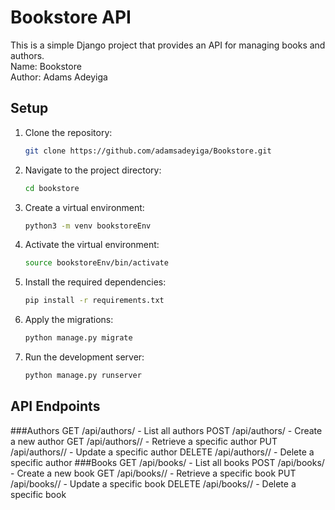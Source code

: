 # Bookstore API

This is a simple Django project that provides an API for managing books and authors.
<br>Name: Bookstore
<br>Author: Adams Adeyiga

## Setup

1. Clone the repository:
   ```bash
   git clone https://github.com/adamsadeyiga/Bookstore.git

2. Navigate to the project directory:
    ```bash
    cd bookstore

3. Create a virtual environment:
    ```bash
    python3 -m venv bookstoreEnv
4. Activate the virtual environment:
    ```bash 
    source bookstoreEnv/bin/activate

5. Install the required dependencies:
    ```bash
    pip install -r requirements.txt

6. Apply the migrations:
    ```bash 
    python manage.py migrate

7. Run the development server:
    ```bash
    python manage.py runserver

## API Endpoints
###Authors
    GET /api/authors/ - List all authors
    POST /api/authors/ - Create a new author
    GET /api/authors/<id>/ - Retrieve a specific author
    PUT /api/authors/<id>/ - Update a specific author
    DELETE /api/authors/<id>/ - Delete a specific author
###Books
    GET /api/books/ - List all books
    POST /api/books/ - Create a new book
    GET /api/books/<id>/ - Retrieve a specific book
    PUT /api/books/<id>/ - Update a specific book
    DELETE /api/books/<id>/ - Delete a specific book